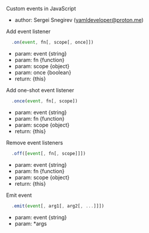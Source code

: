 Custom events in JavaScript

* author: Sergei Snegirev (yamldeveloper@proton.me)

Add event listener

```javascript
  .on(event, fn[, scope[, once]])
```

* param: event {string}
* param: fn {function}
* param: scope {object}
* param: once {boolean}
* return: {this}

Add one-shot event listener

```javascript
  .once(event, fn[, scope])
```

* param: event {string}
* param: fn {function}
* param: scope {object}
* return: {this}

Remove event listeners

```javascript
  .off([event[, fn[, scope]]])
```

* param: event {string}
* param: fn {function}
* param: scope {object}
* return: {this}

Emit event

```javascript
  .emit(event[, arg1[, arg2[, ...]]])
```

* param: event {string}
* param: *args
